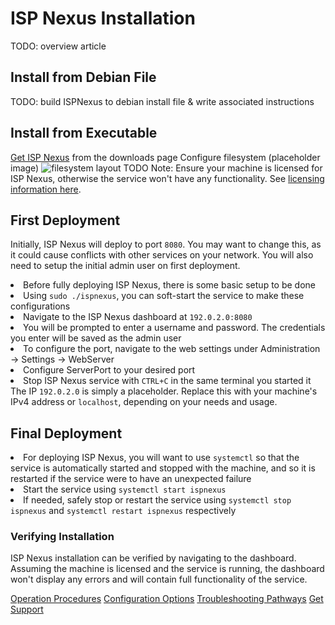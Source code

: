 # ISP Nexus Installation

<warning>TODO: overview article</warning>

## Install from Debian File

<warning>TODO: build ISPNexus to debian install file & write associated instructions</warning>

## Install from Executable

<procedure>
    <step><a href="https://www.aspensmart.net/">Get ISP Nexus</a> from the downloads page</step>
    <step>Configure filesystem (placeholder image)
    <img src="completion_procedure.png" alt="filesystem layout" border-effect="line"/></step>
    <step><warning>TODO</warning></step>
</procedure>

<tip>
    Note: Ensure your machine is licensed for ISP Nexus,
    otherwise the service won't have any functionality.
    See <a href="Licensing.md">licensing information here</a>.
</tip>

## First Deployment

<p>
    Initially, ISP Nexus will deploy to port <code>8080</code>. You may want to change this,
    as it could cause conflicts with other services on your network. You will also need to
    setup the initial admin user on first deployment.
</p>

<procedure title="First User and Configuring Port">
<list>
<li>Before fully deploying ISP Nexus, there is some basic setup to be done</li>
<li>Using <code>sudo ./ispnexus</code>, you can soft-start the service to make these configurations</li>
</list>
<list type="decimal">
<li>Navigate to the ISP Nexus dashboard at <code>192.0.2.0:8080</code></li>
<li>You will be prompted to enter a username and password.
The credentials you enter will be saved as the <control>admin</control> user</li>
<li>To configure the port, navigate to the web settings under <control>Administration → Settings → WebServer</control></li>
<li>Configure <control>ServerPort</control> to your desired port</li>
<li>Stop ISP Nexus service with <code>CTRL+C</code> in the same terminal you started it</li>
</list>
</procedure>

<tip>
    The IP <code>192.0.2.0</code> is simply a placeholder.
    Replace this with your machine's IPv4 address or <code>localhost</code>, depending on your needs and usage.
</tip>

## Final Deployment

<procedure title="Deploying ISP Nexus">
<list>
<li>For deploying ISP Nexus, you will want to use <code>systemctl</code> so
that the service is automatically started and stopped with the machine, and so
it is restarted if the service were to have an unexpected failure</li>
<li>Start the service using <code>systemctl start ispnexus</code></li>
<li>If needed, safely stop or restart the service using <code>systemctl stop ispnexus</code> and
<code>systemctl restart ispnexus</code> respectively</li>
</list>
</procedure>

### Verifying Installation

ISP Nexus installation can be verified by navigating to the dashboard.
Assuming the machine is licensed and the service is running, the dashboard won't display
any errors and will contain full functionality of the service.

<seealso style="cards">
    <category ref="related">
        <a href="Operation.md" summary="Get started with operating and maintaining your new service">
            Operation Procedures</a>
        <a href="Configuration.md" summary="Learn about ISP Nexus configuration options">
            Configuration Options</a>
        <a href="Troubleshooting.md" summary="Prepare for outages before they arrive">
            Troubleshooting Pathways</a>
        <a href="Support.md" summary="Contact Aspen Wireless">
            Get Support</a>
    </category>
</seealso>